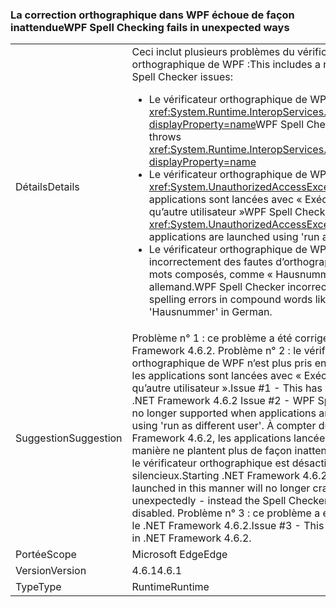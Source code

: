 ### <a name="wpf-spell-checking-fails-in-unexpected-ways"></a><span data-ttu-id="14c15-101">La correction orthographique dans WPF échoue de façon inattendue</span><span class="sxs-lookup"><span data-stu-id="14c15-101">WPF Spell Checking fails in unexpected ways</span></span>

|   |   |
|---|---|
|<span data-ttu-id="14c15-102">Détails</span><span class="sxs-lookup"><span data-stu-id="14c15-102">Details</span></span>|<span data-ttu-id="14c15-103">Ceci inclut plusieurs problèmes du vérificateur orthographique de WPF :</span><span class="sxs-lookup"><span data-stu-id="14c15-103">This includes a number of WPF Spell Checker issues:</span></span><ul><li><span data-ttu-id="14c15-104">Le vérificateur orthographique de WPF lève parfois <xref:System.Runtime.InteropServices.COMException?displayProperty=name></span><span class="sxs-lookup"><span data-stu-id="14c15-104">WPF Spell Checker sometimes throws <xref:System.Runtime.InteropServices.COMException?displayProperty=name></span></span></li><li><span data-ttu-id="14c15-105">Le vérificateur orthographique de WPF échoue avec <xref:System.UnauthorizedAccessException> quand les applications sont lancées avec « Exécuter en tant qu’autre utilisateur »</span><span class="sxs-lookup"><span data-stu-id="14c15-105">WPF Spell Checker fails with <xref:System.UnauthorizedAccessException> when applications are launched using 'run as different user'</span></span></li><li><span data-ttu-id="14c15-106">Le vérificateur orthographique de WPF identifie incorrectement des fautes d’orthographe dans les mots composés, comme « Hausnummer » en allemand.</span><span class="sxs-lookup"><span data-stu-id="14c15-106">WPF Spell Checker incorrectly identifies spelling errors in compound words like 'Hausnummer' in German.</span></span></li></ul>|
|<span data-ttu-id="14c15-107">Suggestion</span><span class="sxs-lookup"><span data-stu-id="14c15-107">Suggestion</span></span>|<span data-ttu-id="14c15-108">Problème n° 1 : ce problème a été corrigé dans le .NET Framework 4.6.2. Problème n° 2 : le vérificateur orthographique de WPF n’est plus pris en charge quand les applications sont lancées avec « Exécuter en tant qu’autre utilisateur ».</span><span class="sxs-lookup"><span data-stu-id="14c15-108">Issue #1 - This has been fixed in .NET Framework 4.6.2 Issue #2 - WPF Spell Checker is no longer supported when applications are launched using 'run as different user'.</span></span> <span data-ttu-id="14c15-109">À compter du .NET Framework 4.6.2, les applications lancées de cette manière ne plantent plus de façon inattendue : à la place, le vérificateur orthographique est désactivé en mode silencieux.</span><span class="sxs-lookup"><span data-stu-id="14c15-109">Starting .NET Framework 4.6.2, applications launched in this manner will no longer crash unexpectedly - instead the Spell Checker will be silently disabled.</span></span> <span data-ttu-id="14c15-110">Problème n° 3 : ce problème a été corrigé dans le .NET Framework 4.6.2.</span><span class="sxs-lookup"><span data-stu-id="14c15-110">Issue #3 - This has been fixed in .NET Framework 4.6.2.</span></span>|
|<span data-ttu-id="14c15-111">Portée</span><span class="sxs-lookup"><span data-stu-id="14c15-111">Scope</span></span>|<span data-ttu-id="14c15-112">Microsoft Edge</span><span class="sxs-lookup"><span data-stu-id="14c15-112">Edge</span></span>|
|<span data-ttu-id="14c15-113">Version</span><span class="sxs-lookup"><span data-stu-id="14c15-113">Version</span></span>|<span data-ttu-id="14c15-114">4.6.1</span><span class="sxs-lookup"><span data-stu-id="14c15-114">4.6.1</span></span>|
|<span data-ttu-id="14c15-115">Type</span><span class="sxs-lookup"><span data-stu-id="14c15-115">Type</span></span>|<span data-ttu-id="14c15-116">Runtime</span><span class="sxs-lookup"><span data-stu-id="14c15-116">Runtime</span></span>|

